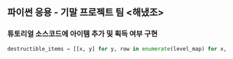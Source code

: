 ## 파이썬 응용 - 기말 프로젝트 팀 <해냈조>
### 튜토리얼 소스코드에 아이템 추가 및 획득 여부 구현

```python
destructible_items = [[x, y] for y, row in enumerate(level_map) for x, tile in enumerate(row) if tile == 5] # 아이템 위치를 찾아서 리스트 (x, y) 로 저장
```
